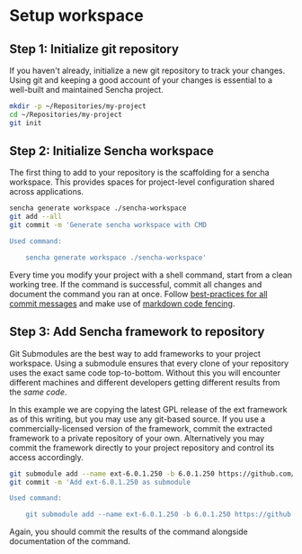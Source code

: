 # Setup workspace

## Step 1: Initialize git repository

If you haven't already, initialize a new git repository to track your changes. Using git and keeping a good account of your changes is essential to a well-built and maintained Sencha project.

```bash
mkdir -p ~/Repositories/my-project
cd ~/Repositories/my-project
git init
```

## Step 2: Initialize Sencha workspace

The first thing to add to your repository is the scaffolding for a sencha workspace. This provides spaces for project-level configuration shared across applications.

```bash
sencha generate workspace ./sencha-workspace
git add --all
git commit -m 'Generate sencha workspace with CMD

Used command:

    sencha generate workspace ./sencha-workspace'
```

Every time you modify your project with a shell command, start from a clean working tree. If the command is successful, commit all changes and document the command you ran at once. Follow [best-practices for all commit messages](http://chris.beams.io/posts/git-commit/) and make use of [markdown code fencing](https://guides.github.com/features/mastering-markdown/#example-code).

## Step 3: Add Sencha framework to repository

Git Submodules are the best way to add frameworks to your project workspace. Using a submodule ensures that every clone of your repository uses the exact same code top-to-bottom. Without this you will encounter different machines and different developers getting different results from the *same code*.

In this example we are copying the latest GPL release of the ext framework as of this writing, but you may use any git-based source. If you use a commercially-licensed version of the framework, commit the extracted framework to a private repository of your own. Alternatively you may commit the framework directly to your project repository and control its access accordingly.

```bash
git submodule add --name ext-6.0.1.250 -b 6.0.1.250 https://github.com/JarvusInnovations/extjs.git sencha-workspace/ext-6.0.1.250
git commit -m 'Add ext-6.0.1.250 as submodule

Used command:

    git submodule add --name ext-6.0.1.250 -b 6.0.1.250 https://github.com/JarvusInnovations/extjs.git sencha-workspace/ext-6.0.1.250'
```

Again, you should commit the results of the command alongside documentation of the command.